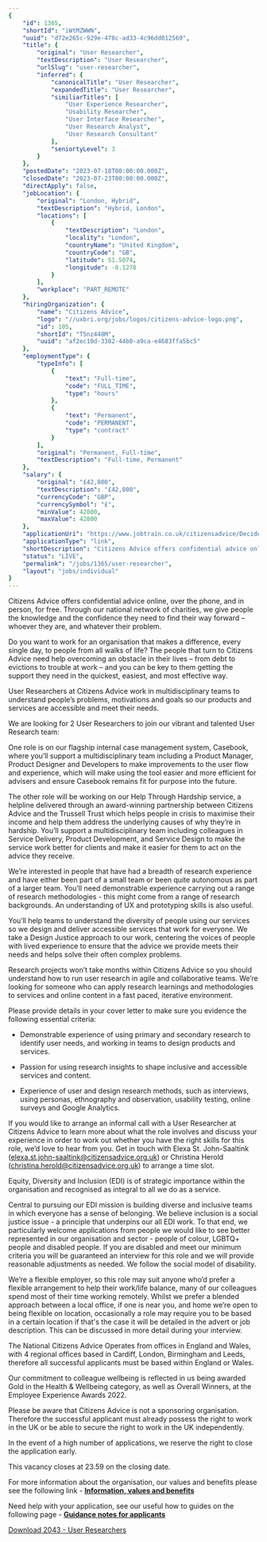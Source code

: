 ```yaml
---
{
	"id": 1365,
	"shortId": "iWtMZWWN",
	"uuid": "d72e265c-929e-478c-ad33-4c96dd012569",
	"title": {
		"original": "User Researcher",
		"textDescription": "User Researcher",
		"urlSlug": "user-researcher",
		"inferred": {
			"canonicalTitle": "User Researcher",
			"expandedTitle": "User Researcher",
			"similiarTitles": [
				"User Experience Researcher",
				"Usability Researcher",
				"User Interface Researcher",
				"User Research Analyst",
				"User Research Consultant"
			],
			"seniortyLevel": 3
		}
	},
	"postedDate": "2023-07-18T00:00:00.000Z",
	"closedDate": "2023-07-23T00:00:00.000Z",
	"directApply": false,
	"jobLocation": {
		"original": "London, Hybrid",
		"textDescription": "Hybrid, London",
		"locations": [
			{
				"textDescription": "London",
				"locality": "London",
				"countryName": "United Kingdom",
				"countryCode": "GB",
				"latitude": 51.5074,
				"longitude": -0.1278
			}
		],
		"workplace": "PART_REMOTE"
	},
	"hiringOrganization": {
		"name": "Citizens Advice",
		"logo": "//uxbri.org/jobs/logos/citizens-advice-logo.png",
		"id": 105,
		"shortId": "T5nz448M",
		"uuid": "af2ec10d-3382-44b0-a9ca-e4683ffa5bc5"
	},
	"employmentType": {
		"typeInfo": [
			{
				"text": "Full-time",
				"code": "FULL_TIME",
				"type": "hours"
			},
			{
				"text": "Permanent",
				"code": "PERMANENT",
				"type": "contract"
			}
		],
		"original": "Permanent, Full-time",
		"textDescription": "Full-time, Permanent"
	},
	"salary": {
		"original": "£42,800",
		"textDescription": "£42,800",
		"currencyCode": "GBP",
		"currencySymbol": "£",
		"minValue": 42800,
		"maxValue": 42800
	},
	"applicationUri": "https://www.jobtrain.co.uk/citizensadvice/DecideInternalExternal/DecideInternalExternal?JobId=2067",
	"applicationType": "link",
	"shortDescription": "Citizens Advice offers confidential advice online, over the phone, and in person, for free. Through our national network of charities, we give people the knowledge and the confidence they need to",
	"status": "LIVE",
	"permalink": "/jobs/1365/user-researcher",
	"layout": "jobs/individual"
}
---
```

<p>Citizens Advice offers confidential advice online, over the phone, and in person, for free. Through our national network of charities, we give people the knowledge and the confidence they need to find their way forward – whoever they are, and whatever their problem.</p><p>Do you want to work for an organisation that makes a difference, every single day, to people from all walks of life? The people that turn to Citizens Advice need help overcoming an obstacle in their lives – from debt to evictions to trouble at work – and you can be key to them getting the support they need in the quickest, easiest, and most effective way.</p><p>User Researchers at Citizens Advice work in multidisciplinary teams to understand people’s problems, motivations and goals so our products and services are accessible and meet their needs.&nbsp;</p><p>We are looking for 2 User Researchers to join our vibrant and talented User Research team:</p><p>One role is on our flagship internal case management system, Casebook, where you’ll support a multidisciplinary team including a Product Manager, Product Designer and Developers to make improvements to the user flow and experience, which will make using the tool easier and more efficient for advisers and ensure Casebook remains fit for purpose into the future.</p><p>The other role will be working on our Help Through Hardship service, a helpline delivered through an award-winning partnership between Citizens Advice and the Trussell Trust which helps people in crisis to maximise their income and help them address the underlying causes of why they’re in hardship. You’ll support a multidisciplinary team including colleagues in Service Delivery, Product Development, and Service Design to make the service work better for clients and make it easier for them to act on the advice they receive.</p><p>We’re interested in people that have had a breadth of research experience and have either been part of a small team or been quite autonomous as part of a larger team. You’ll need demonstrable experience carrying out a range of research methodologies - this might come from a range of research backgrounds. An understanding of UX and prototyping skills is also useful.&nbsp;</p><p>You’ll help teams to understand the diversity of people using our services so we design and deliver accessible services that work for everyone. We take a Design Justice approach to our work, centering the voices of people with lived experience to ensure that the advice we provide meets their needs and helps solve their often complex problems.&nbsp;</p><p>Research projects won’t take months within Citizens Advice so you should understand how to run user research in agile and collaborative teams. We’re looking for someone who can apply research learnings and methodologies to services and online content in a fast paced, iterative environment.&nbsp;</p><p>Please provide details in your cover letter to make sure you evidence the following essential criteria:</p><ul><li><p>Demonstrable experience of using primary and secondary research to identify user needs, and working in teams to design products and services.&nbsp;</p></li><li><p>Passion for using research insights to shape inclusive and accessible services and content.&nbsp;</p></li><li><p>Experience of user and design research methods, such as interviews, using personas, ethnography and observation, usability testing, online surveys and Google Analytics.&nbsp;</p></li></ul><p>If you would like to arrange an informal call with a User Researcher at Citizens Advice to learn more about what the role involves and discuss your experience in order to work out whether you have the right skills for this role, we’d love to hear from you. Get in touch with Elexa St. John-Saaltink (<a target="_blank" rel="noopener noreferrer nofollow" href="mailto:elexa.st.john-saaltink@citizensadvice.org.uk">elexa.st.john-saaltink@citizensadvice.org.uk</a>) or Christina Herold (<a target="_blank" rel="noopener noreferrer nofollow" href="mailto:christina.herold@citizensadvice.org.uk">christina.herold@citizensadvice.org.uk</a>) to arrange a time slot.&nbsp;</p><p>Equity, Diversity and Inclusion (EDI) is of strategic importance within the organisation and recognised as integral to all we do as a service.&nbsp;</p><p>Central to pursuing our EDI mission is building diverse and inclusive teams in which everyone has a sense of belonging. We believe inclusion is a social justice issue - a principle that underpins our all EDI work. To that end, we particularly welcome applications from people we would like to see better represented in our organisation and sector - people of colour, LGBTQ+ people and disabled people. If you are disabled and meet our minimum criteria you will be guaranteed an interview for this role and we will provide reasonable adjustments as needed. We follow the social model of disability.</p><p>We’re a flexible employer, so this role may suit anyone who’d prefer a flexible arrangement to help their work/life balance, many of our colleagues spend most of their time working remotely. Whilst we prefer a blended approach between a local office, if one is near you, and home we’re open to being flexible on location, occasionally a role may require you to be based in a certain location if that's the case it will be detailed in the advert or job description. This can be discussed in more detail during your interview.</p><p>The National Citizens Advice Operates from offices in England and Wales, with 4 regional offices based in Cardiff, London, Birmingham and Leeds, therefore all successful applicants must be based within England or Wales.&nbsp;</p><p>Our commitment to colleague wellbeing is reflected in us being awarded Gold in the Health &amp; Wellbeing category, as well as Overall Winners, at the Employee Experience Awards 2022.</p><p>Please be aware that Citizens Advice is not a sponsoring organisation. Therefore the successful applicant must already possess the right to work in the UK or be able to secure the right to work in the UK independently.</p><p>In the event of a high number of applications, we reserve the right to close the application early.&nbsp;</p><p>This vacancy closes at 23.59 on the closing date.&nbsp;</p><p>For more information about the organisation, our values and benefits please see the following link -&nbsp;<a target="_blank" rel="noopener noreferrer nofollow" href="https://www.citizensadvice.org.uk/about-us/job-and-voluntary-opportunities/citizens-advice-job-opportunities/"><strong>Information, values and benefits</strong></a></p><p>Need help with your application, see our useful how to guides on the following page -&nbsp;<a target="_blank" rel="noopener noreferrer nofollow" href="https://www.citizensadvice.org.uk/about-us/job-and-voluntary-opportunities/citizens-advice-job-opportunities/citizens-advice-guidance-notes-for-applicants1/"><strong>Guidance notes for applicants</strong></a></p><p><a target="_blank" rel="noopener noreferrer nofollow" href="https://www.jobtrain.co.uk/citizensadvice/Job/GetJobAdvertDocument?Id=6958&amp;JobId=2067">Download 2043 - User Researchers</a></p>
